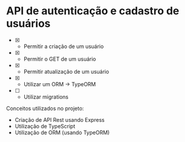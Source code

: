 # API de autenticação e cadastro de usuários

- [x] - Permitir a criação de um usuário
- [x] - Permitir o GET de um usuário
- [x] - Permitir atualização de um usuário
- [x] - Utilizar um ORM -> TypeORM
- [ ] - Utilizar migrations

Conceitos utilizados no projeto:

- Criação de API Rest usando Express
- Utilização de TypeScript
- Utilização de ORM (usando TypeORM)
